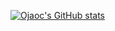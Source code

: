[![Ojaoc's GitHub stats](https://github-readme-stats.vercel.app/api?username=ojaoc)](https://github.com/anuraghazra/github-readme-stats)
